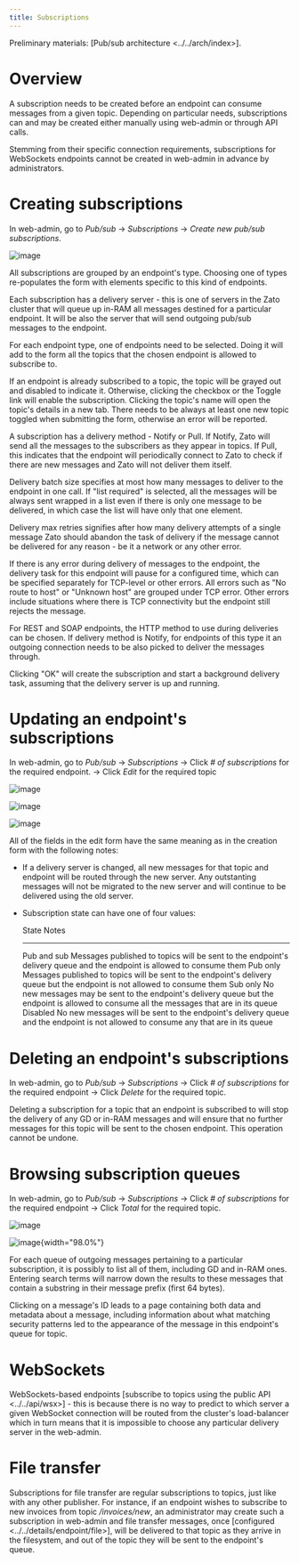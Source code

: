 ```yaml
---
title: Subscriptions
---
```


Preliminary materials: [Pub/sub architecture \<../../arch/index\>].

Overview
========

A subscription needs to be created before an endpoint can consume messages from a given topic.
Depending on particular needs, subscriptions can and may be created either manually using web-admin or through API calls.

Stemming from their specific connection requirements, subscriptions for WebSockets endpoints cannot be created in web-admin
in advance by administrators.

Creating subscriptions
======================

In web-admin, go to *Pub/sub* → *Subscriptions* → *Create new pub/sub subscriptions*.

![image](/gfx/pubsub/details/sub-create.png)

All subscriptions are grouped by an endpoint\'s type. Choosing one of types re-populates the form with elements specific to this
kind of endpoints.

Each subscription has a delivery server - this is one of servers in the Zato cluster that will queue up in-RAM all messages
destined for a particular endpoint. It will be also the server that will send outgoing pub/sub messages to the endpoint.

For each endpoint type, one of endpoints need to be selected. Doing it will add to the form all the topics that the chosen
endpoint is allowed to subscribe to.

If an endpoint is already subscribed to a topic, the topic will be grayed out and disabled to indicate it. Otherwise,
clicking the checkbox or the Toggle link will enable the subscription. Clicking the topic\'s name will open the topic\'s details
in a new tab. There needs to be always at least one new topic toggled when submitting the form, otherwise an error will
be reported.

A subscription has a delivery method - Notify or Pull. If Notify, Zato will send all the messages to the subscribers as they
appear in topics. If Pull, this indicates that the endpoint will periodically connect to Zato to check if there are new messages
and Zato will not deliver them itself.

Delivery batch size specifies at most how many messages to deliver to the endpoint in one call. If \"list required\" is selected,
all the messages will be always sent wrapped in a list even if there is only one message to be delivered, in which case
the list will have only that one element.

Delivery max retries signifies after how many delivery attempts of a single message Zato should abandon the task of delivery
if the message cannot be delivered for any reason - be it a network or any other error.

If there is any error during delivery of messages to the endpoint, the delivery task for this endpoint will pause for a configured
time, which can be specified separately for TCP-level or other errors. All errors such as \"No route to host\" or \"Unknown host\"
are grouped under TCP error. Other errors include situations where there is TCP connectivity but the endpoint still rejects the
message.

For REST and SOAP endpoints, the HTTP method to use during deliveries can be chosen. If delivery method is Notify,
for endpoints of this type it an outgoing connection needs to be also picked to deliver the messages through.

Clicking \"OK\" will create the subscription and start a background delivery task, assuming that the delivery server
is up and running.

Updating an endpoint\'s subscriptions
=====================================

In web-admin, go to *Pub/sub* → *Subscriptions* → Click *\# of subscriptions* for the required endpoint.
→ Click *Edit* for the required topic

![image](/gfx/pubsub/details/update-sub1.png)

![image](/gfx/pubsub/details/update-sub2.png)

![image](/gfx/pubsub/details/update-sub3.png)

All of the fields in the edit form have the same meaning as in the creation form with the following notes:

-   If a delivery server is changed, all new messages for that topic and endpoint will be routed through the new server.
    Any outstanting messages will not be migrated to the new server and will continue to be delivered using the old server.

-   Subscription state can have one of four values:

      State         Notes
      ------------- ----------------------------------------------------------------------------------------------
      Pub and sub   Messages published to topics will be sent to the endpoint\'s delivery queue and the endpoint
                    is allowed to consume them
      Pub only      Messages published to topics will be sent to the endpoint\'s delivery queue but the endpoint
                    is not allowed to consume them
      Sub only      No new messages may be sent to the endpoint\'s delivery queue but the endpoint is allowed
                    to consume all the messages that are in its queue
      Disabled      No new messages will be sent to the endpoint\'s delivery queue and the endpoint
                    is not allowed to consume any that are in its queue

Deleting an endpoint\'s subscriptions
=====================================

In web-admin, go to *Pub/sub* → *Subscriptions* → Click *\# of subscriptions* for the required endpoint
→ Click *Delete* for the required topic.

Deleting a subscription for a topic that an endpoint is subscribed to will stop the delivery of any GD or in-RAM messages
and will ensure that no further messages for this topic will be sent to the chosen endpoint. This operation cannot be undone.

Browsing subscription queues
============================

In web-admin, go to *Pub/sub* → *Subscriptions* → Click *\# of subscriptions* for the required endpoint
→ Click *Total* for the required topic.

![image](/gfx/pubsub/details/browse-list.png)

![image](/gfx/pubsub/details/browse-details.png){width="98.0%"}

For each queue of outgoing messages pertaining to a particular subscription, it is possibly to list all of them, including
GD and in-RAM ones. Entering search terms will narrow down the results to these messages that contain a substring in their
message prefix (first 64 bytes).

Clicking on a message\'s ID leads to a page containing both data and metadata about a message, including information about
what matching security patterns led to the appearance of the message in this endpoint\'s queue for topic.

WebSockets
==========

WebSockets-based endpoints [subscribe to topics using the public API \<../../api/wsx\>] - this is because there is no way
to predict to which server a given WebSocket connection will be routed from the cluster\'s load-balancer which in turn means that
it is impossible to choose any particular delivery server in the web-admin.

File transfer
=============

Subscriptions for file transfer are regular subscriptions to topics, just like with any other publisher. For instance,
if an endpoint wishes to subscribe to new invoices from topic */invoices/new*, an administrator may create such a subscription
in web-admin and file transfer messages, once [configured \<../../details/endpoint/file\>], will be delivered to that topic as they
arrive in the filesystem, and out of the topic they will be sent to the endpoint\'s queue.
